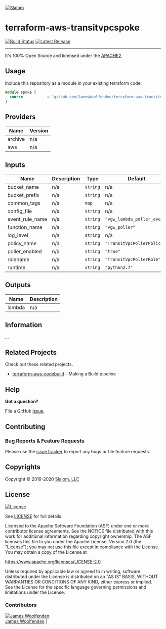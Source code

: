[![Slalom][logo]](https://slalom.com)

# terraform-aws-transitvpcspoke

[![Build Status](https://api.github.com/JamesWoolfenden/terraform-aws-transitvpcspoke/workflows/Verify%20and%20Bump/badge.svg?branch=master)](https://github.com/JamesWoolfenden/terraform-aws-transitvpcspoke)
[![Latest Release](https://img.shields.io/github/release/JamesWoolfenden/terraform-aws-transitvpcspoke.svg)](https://github.com/JamesWoolfenden/terraform-aws-transitvpcspoke/releases/latest)

---
It's 100% Open Source and licensed under the [APACHE2](LICENSE).

## Usage

Include this repository as a module in your existing terraform code:

```terraform
module spoke {
  source           = "github.com/JamesWoolfenden/terraform-aws-transitvpcspoke"
}
```

<!-- BEGINNING OF PRE-COMMIT-TERRAFORM DOCS HOOK -->
## Providers

| Name | Version |
|------|---------|
| archive | n/a |
| aws | n/a |

## Inputs

| Name | Description | Type | Default | Required |
|------|-------------|------|---------|:-----:|
| bucket\_name | n/a | `string` | n/a | yes |
| bucket\_prefix | n/a | `string` | n/a | yes |
| common\_tags | n/a | `map` | n/a | yes |
| config\_file | n/a | `string` | n/a | yes |
| event\_rule\_name | n/a | `string` | `"vgw_lambda_poller_event"` | no |
| function\_name | n/a | `string` | `"vgw_poller"` | no |
| log\_level | n/a | `string` | n/a | yes |
| policy\_name | n/a | `string` | `"TransitVpcPollerPolicy"` | no |
| poller\_enabled | n/a | `string` | `"true"` | no |
| rolename | n/a | `string` | `"TransitVpcPollerRole"` | no |
| runtime | n/a | `string` | `"python2.7"` | no |

## Outputs

| Name | Description |
|------|-------------|
| lambda | n/a |

<!-- END OF PRE-COMMIT-TERRAFORM DOCS HOOK -->
## Information

...

## Related Projects

Check out these related projects.

- [terraform-aws-codebuild](https://github.com/jameswoolfenden/terraform-aws-codebuild) - Making a Build pipeline

## Help

**Got a question?**

File a GitHub [issue](https://github.com/jameswoolfenden/terraform-aws-transitvpcspoke/issues).

## Contributing

### Bug Reports & Feature Requests

Please use the [issue tracker](https://github.com/jameswoolfenden/terraform-aws-transitvpcspoke/issues) to report any bugs or file feature requests.

## Copyrights

Copyright © 2019-2020 [Slalom, LLC](https://slalom.com)

## License

[![License](https://img.shields.io/badge/License-Apache%202.0-blue.svg)](https://opensource.org/licenses/Apache-2.0)

See [LICENSE](LICENSE) for full details.

Licensed to the Apache Software Foundation (ASF) under one
or more contributor license agreements.  See the NOTICE file
distributed with this work for additional information
regarding copyright ownership.  The ASF licenses this file
to you under the Apache License, Version 2.0 (the
"License"); you may not use this file except in compliance
with the License.  You may obtain a copy of the License at

<https://www.apache.org/licenses/LICENSE-2.0>

Unless required by applicable law or agreed to in writing,
software distributed under the License is distributed on an
"AS IS" BASIS, WITHOUT WARRANTIES OR CONDITIONS OF ANY
KIND, either express or implied.  See the License for the
specific language governing permissions and limitations
under the License.

### Contributors

[![James Woolfenden][jameswoolfenden_avatar]][jameswoolfenden_homepage]<br/>[James Woolfenden][jameswoolfenden_homepage] |

[jameswoolfenden_homepage]: https://github.com/jameswoolfenden
[jameswoolfenden_avatar]: https://github.com/jameswoolfenden.png?size=150
[logo]: https://gist.githubusercontent.com/JamesWoolfenden/5c457434351e9fe732ca22b78fdd7d5e/raw/15933294ae2b00f5dba6557d2be88f4b4da21201/slalom-logo.png
[website]: https://slalom.com
[github]: https://github.com/jameswoolfenden
[linkedin]: https://www.linkedin.com/company/slalom-consulting/
[twitter]: https://twitter.com/Slalom

[share_twitter]: https://twitter.com/intent/tweet/?text=terraform-aws-transitvpcspoke&url=https://github.com/jameswoolfenden/terraform-aws-transitvpcspoke
[share_linkedin]: https://www.linkedin.com/shareArticle?mini=true&title=terraform-aws-transitvpcspoke&url=https://github.com/jameswoolfenden/terraform-aws-transitvpcspoke
[share_reddit]: https://reddit.com/submit/?url=https://github.com/jameswoolfenden/terraform-aws-transitvpcspoke
[share_facebook]: https://facebook.com/sharer/sharer.php?u=https://github.com/jameswoolfenden/terraform-aws-transitvpcspoke
[share_email]: mailto:?subject=terraform-aws-transitvpcspoke&body=https://github.com/jameswoolfenden/terraform-aws-transitvpcspoke
